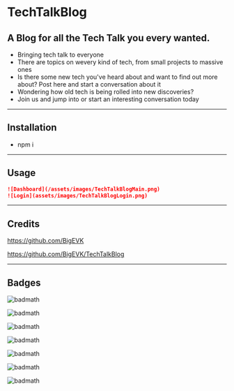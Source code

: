 # TechTalkBlog

## A Blog for all the Tech Talk you every wanted.
- Bringing tech talk to everyone 
- There are topics on wevery kind of tech, from small projects to massive ones
- Is there some new tech you've heard about and want to find out more about? Post here and start a conversation about it
- Wondering how old tech is being rolled into new discoveries? 
- Join us and jump into or start an interesting conversation today
***
## Installation
- npm i
***
## Usage

```md
![Dashboard](/assets/images/TechTalkBlogMain.png)
![Login](assets/images/TechTalkBlogLogin.png)
```
***
## Credits

https://github.com/BigEVK

https://github.com/BigEVK/TechTalkBlog
***
## Badges

<!-- ![badmath](https://img.shields.io/github/languages/top/lernantino/badmath) -->

![badmath](https://img.shields.io/badge/HTML-Built%20using%20HTML-green)

![badmath](https://img.shields.io/badge/CSS-Built%20using%20CSS-orange)

![badmath](https://img.shields.io/badge/JavaScript-Built%20using%20JavaScript-blue)

![badmath](https://img.shields.io/badge/Node.js-Built%20using%20Node.js-brightgreen)

![badmath](https://img.shields.io/badge/Handlebars-Built%20using%20Handlebars-red)

![badmath](https://img.shields.io/badge/Express.js-Built%20using%20Express.js-orange)

![badmath](https://img.shields.io/badge/MySQL-Built%20using%20MySQL-yellowgreen)

